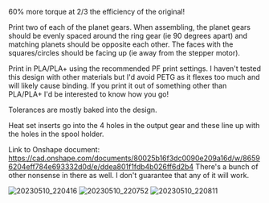 60% more torque at 2/3 the efficiency of the original!

Print two of each of the planet gears. When assembling, the planet gears should be evenly spaced around the ring gear (ie 90 degrees apart) and matching planets should be opposite each other. The faces with the squares/circles should be facing up (ie away from the stepper motor).

Print in PLA/PLA+ using the recommended PF print settings. I haven't tested this design with other materials but I'd avoid PETG as it flexes too much and will likely cause binding. If you print it out of something other than PLA/PLA+ I'd be interested to know how you go!

Tolerances are mostly baked into the design.

Heat set inserts go into the 4 holes in the output gear and these line up with the holes in the spool holder.

Link to Onshape document: https://cad.onshape.com/documents/80025b16f3dc0090e209a16d/w/86596204eff784e693332d0d/e/ddea801f1fdb4b026ff6d2b4 There's a bunch of other nonsense in there as well. I don't guarantee that any of it will work.

![20230510_220416](https://github.com/Reiten966/Polyformer/assets/55605342/b04ebe80-f7c4-4c7e-8de3-22ef8bef1c2d)
![20230510_220752](https://github.com/Reiten966/Polyformer/assets/55605342/de2c1f0a-e802-4f5f-91ca-ecdf6aec0ccf)
![20230510_220811](https://github.com/Reiten966/Polyformer/assets/55605342/57cb6863-c7d3-43db-951f-3ec91a438b65)
